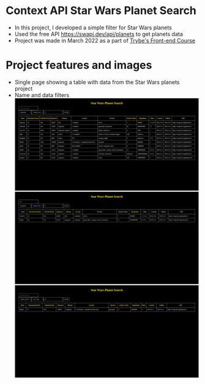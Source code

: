 # Context API Star Wars Planet Search

- In this project, I developed a simple filter for Star Wars planets
- Used the free API https://swapi.dev/api/planets to get planets data
- Project was made in March 2022 as a part of [Trybe's Front-end Course](https://www.betrybe.com/)

# Project features and images
- Single page showing a table with data from the Star Wars planets project
- Name and data filters
![landing page](./images/basic.png "landing page")
![search filter](./images/search%20filter.png "search filter")
![filter by](./images/rotational%20period%20filter.png "filter by")